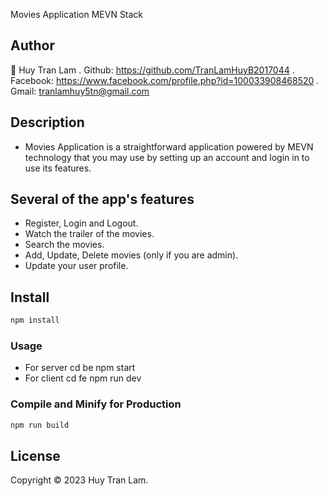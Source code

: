Movies Application MEVN Stack

## Author
👤 Huy Tran Lam
    . Github: https://github.com/TranLamHuyB2017044
    . Facebook: https://www.facebook.com/profile.php?id=100033908468520
    . Gmail: tranlamhuy5tn@gmail.com
## Description
- Movies Application is a straightforward application powered by MEVN technology that you may use by setting up an account and login in to use its features.
## Several of the app's features
- Register, Login and Logout.
- Watch the trailer of the movies.
- Search the movies.
- Add, Update, Delete movies (only if you are admin).
- Update your user profile.
## Install

```sh
npm install
```
### Usage
- For server
    cd be
    npm start
- For client
    cd fe
    npm run dev

### Compile and Minify for Production

```sh
npm run build
```

## License
Copyright ©️ 2023 Huy Tran Lam.

